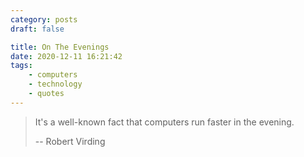 ```yaml
---
category: posts
draft: false

title: On The Evenings
date: 2020-12-11 16:21:42
tags:
    - computers
    - technology
    - quotes
---
```


> It's a well-known fact that computers run faster in the evening.
>
> -- Robert Virding
